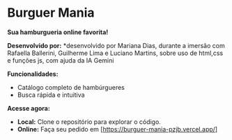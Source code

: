 # Burguer Mania

**Sua hamburgueria online favorita!**

**Desenvolvido por:**
*desenvolvido por Mariana Dias, durante a imersão com Rafaella Ballerini, Guilherme Lima e Luciano Martins, sobre uso de html,css e funções js, com ajuda da IA Gemini

**Funcionalidades:**
* Catálogo completo de hambúrgueres
* Busca rápida e intuitiva


**Acesse agora:**
* **Local:** Clone o repositório para explorar o código.
* **Online:** Faça seu pedido em [https://burguer-mania-pzjb.vercel.app/]
